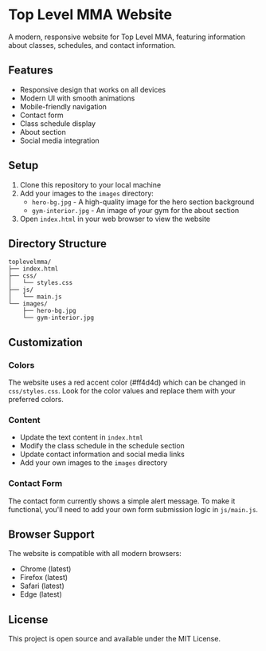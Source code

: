 # Top Level MMA Website

A modern, responsive website for Top Level MMA, featuring information about classes, schedules, and contact information.

## Features

- Responsive design that works on all devices
- Modern UI with smooth animations
- Mobile-friendly navigation
- Contact form
- Class schedule display
- About section
- Social media integration

## Setup

1. Clone this repository to your local machine
2. Add your images to the `images` directory:
   - `hero-bg.jpg` - A high-quality image for the hero section background
   - `gym-interior.jpg` - An image of your gym for the about section
3. Open `index.html` in your web browser to view the website

## Directory Structure

```
toplevelmma/
├── index.html
├── css/
│   └── styles.css
├── js/
│   └── main.js
└── images/
    ├── hero-bg.jpg
    └── gym-interior.jpg
```

## Customization

### Colors
The website uses a red accent color (#ff4d4d) which can be changed in `css/styles.css`. Look for the color values and replace them with your preferred colors.

### Content
- Update the text content in `index.html`
- Modify the class schedule in the schedule section
- Update contact information and social media links
- Add your own images to the `images` directory

### Contact Form
The contact form currently shows a simple alert message. To make it functional, you'll need to add your own form submission logic in `js/main.js`.

## Browser Support

The website is compatible with all modern browsers:
- Chrome (latest)
- Firefox (latest)
- Safari (latest)
- Edge (latest)

## License

This project is open source and available under the MIT License. 